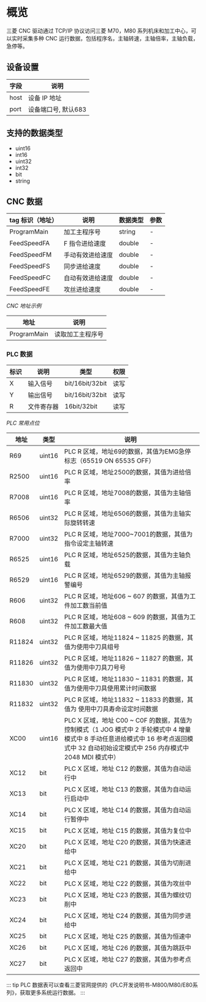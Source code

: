# 概览

三菱 CNC 驱动通过 TCP/IP 协议访问三菱 M70，M80 系列机床和加工中心，可以实时采集多种 CNC 运行数据，包括程序名，主轴转速，主轴倍率，主轴负载，急停等。

## 设备设置

| 字段 | 说明                |
| ---- | ------------------- |
| host | 设备 IP 地址        |
| port | 设备端口号, 默认683 |

## 支持的数据类型

* uint16
* int16
* uint32
* int32
* bit
* string

## CNC 数据

| tag 标识（地址） | 说明             | 数据类型 | 参数 |
| ---------------- | ---------------- | -------- | ---- |
| ProgramMain      | 加工主程序号     | string   | -    |
| FeedSpeedFA      | F 指令进给速度   | double   | -    |
| FeedSpeedFM      | 手动有效进给速度 | double   | -    |
| FeedSpeedFS      | 同步进给速度     | double   | -    |
| FeedSpeedFC      | 自动有效进给速度 | double   | -    |
| FeedSpeedFE      | 攻丝进给速度     | double   | -    |


*CNC 地址示例*

| 地址        | 说明             |
| ----------- | ---------------- |
| ProgramMain | 读取加工主程序号 |


### PLC 数据

| 标识 | 说明       | 类型            | 权限 |
| ---- | ---------- | --------------- | ---- |
| X    | 输入信号   | bit/16bit/32bit | 读写 |
| Y    | 输出信号   | bit/16bit/32bit | 读写 |
| R    | 文件寄存器 | 16bit/32bit     | 读写 |

*PLC 常用点位*

| 地址   | 类型   | 说明                                                                                                                                                                                      |
| ------ | ------ | ----------------------------------------------------------------------------------------------------------------------------------------------------------------------------------------- |
| R69    | uint16 | PLC R 区域，地址69的数据，其值为EMG急停标志（65519 ON 65535 OFF）                                                                                                                         |
| R2500  | uint16 | PLC R 区域，地址2500的数据，其值为进给倍率                                                                                                                                                |
| R7008  | uint16 | PLC R 区域，地址7008的数据，其值为主轴倍率                                                                                                                                                |
| R6506  | uint32 | PLC R 区域，地址6506的数据，其值为主轴实际旋转转速                                                                                                                                        |
| R7000  | uint32 | PLC R 区域，地址7000~7001的数据，其值为指令设定主轴转速                                                                                                                                   |
| R6525  | uint16 | PLC R 区域，地址6525的数据，其值为主轴负载                                                                                                                                                |
| R6529  | uint16 | PLC R 区域，地址6529的数据，其值为主轴报警编号                                                                                                                                            |
| R606   | uint32 | PLC R 区域，地址606 ~ 607 的数据，其值为工件加工数当前值                                                                                                                                  |
| R608   | uint32 | PLC R 区域，地址608 ~ 609 的数据，其值为工件加工数最大值                                                                                                                                  |
| R11824 | uint32 | PLC R 区域，地址11824 ~ 11825 的数据，其值为使用中刀具组号                                                                                                                                |
| R11826 | uint32 | PLC R 区域，地址11826 ~ 11827 的数据，其值为使用中刀具刀号号                                                                                                                              |
| R11830 | uint32 | PLC R 区域，地址11830 ~ 11831 的数据，其值为使用中刀具使用累计时间数据                                                                                                                    |
| R11832 | uint32 | PLC R 区域，地址11832 ~ 11833 的数据，其值为 使用中刀具寿命设定时间数据                                                                                                                   |
| XC00   | uint16 | PLC X 区域，地址 C00 ~ C0F 的数据，其值为控制模式（1 JOG 模式中 2 手轮模式中 4 增量模式中 8 手动任意进给模式中 16 参考点返回模式中 32 自动初始设定模式中 256 内存模式中 2048 MDI 模式中） |
| XC12   | bit    | PLC X 区域，地址 C12 的数据，其值为自动运行中                                                                                                                                             |
| XC13   | bit    | PLC X 区域，地址 C13 的数据，其值为自动运行启动中                                                                                                                                         |
| XC14   | bit    | PLC X 区域，地址 C14 的数据，其值为自动运行暂停中                                                                                                                                         |
| XC15   | bit    | PLC X 区域，地址 C15 的数据，其值为复位中                                                                                                                                                 |
| XC20   | bit    | PLC X 区域，地址 C20 的数据，其值为快速进给中                                                                                                                                             |
| XC21   | bit    | PLC X 区域，地址 C21 的数据，其值为切削进给中                                                                                                                                             |
| XC22   | bit    | PLC X 区域，地址 C22 的数据，其值为攻丝中                                                                                                                                                 |
| XC23   | bit    | PLC X 区域，地址 C23 的数据，其值为螺纹切削中                                                                                                                                             |
| XC24   | bit    | PLC X 区域，地址 C24 的数据，其值为同步进给中                                                                                                                                             |
| XC25   | bit    | PLC X 区域，地址 C25 的数据，其值为恒速中                                                                                                                                                 |
| XC26   | bit    | PLC X 区域，地址 C26 的数据，其值为跳跃中                                                                                                                                                 |
| XC27   | bit    | PLC X 区域，地址 C27 的数据，其值为参考点返回中                                                                                                                                           |

::: tip
PLC 数据表可以查看三菱官网提供的《PLC开发说明书-M800/M80/E80系列》，获取更多系统运行数据。
:::
